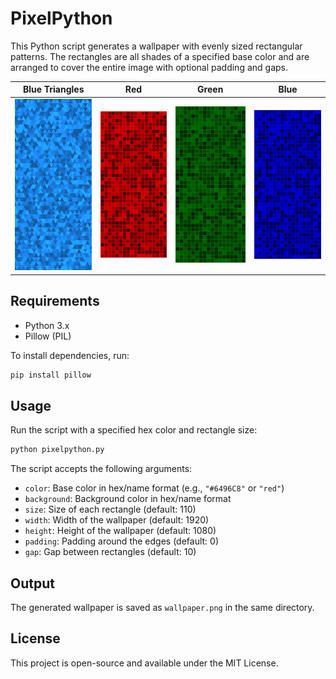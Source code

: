 
# PixelPython

This Python script generates a wallpaper with evenly sized rectangular patterns. The rectangles are all shades of a specified base color and are arranged to cover the entire image with optional padding and gaps.

| Blue Triangles | Red | Green | Blue |
| ---- | ---- | ---- | ---- |
| <img src="https://github.com/iaseth/pixelpython/blob/master/samples/mobile-triangles-blue.png" width="180"> | <img src="https://github.com/iaseth/pixelpython/blob/master/samples/mobile-red.png" width="180"> | <img src="https://github.com/iaseth/pixelpython/blob/master/samples/mobile-green.png" width="180"> | <img src="https://github.com/iaseth/pixelpython/blob/master/samples/mobile-blue.png" width="180"> |

## Requirements
- Python 3.x
- Pillow (PIL)

To install dependencies, run:
```sh
pip install pillow
```

## Usage
Run the script with a specified hex color and rectangle size:
```sh
python pixelpython.py
```

The script accepts the following arguments:
- `color`: Base color in hex/name format (e.g., `"#6496C8"` or `"red"`)
- `background`: Background color in hex/name format
- `size`: Size of each rectangle (default: 110)
- `width`: Width of the wallpaper (default: 1920)
- `height`: Height of the wallpaper (default: 1080)
- `padding`: Padding around the edges (default: 0)
- `gap`: Gap between rectangles (default: 10)

## Output
The generated wallpaper is saved as `wallpaper.png` in the same directory.

## License
This project is open-source and available under the MIT License.

